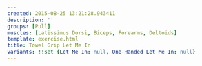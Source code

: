 ```yaml
---
created: 2015-08-25 13:21:28.943411
description: ''
groups: [Pull]
muscles: [Latissimus Dorsi, Biceps, Forearms, Deltoids]
template: exercise.html
title: Towel Grip Let Me In
variants: !!set {Let Me In: null, One-Handed Let Me In: null}
---
```

